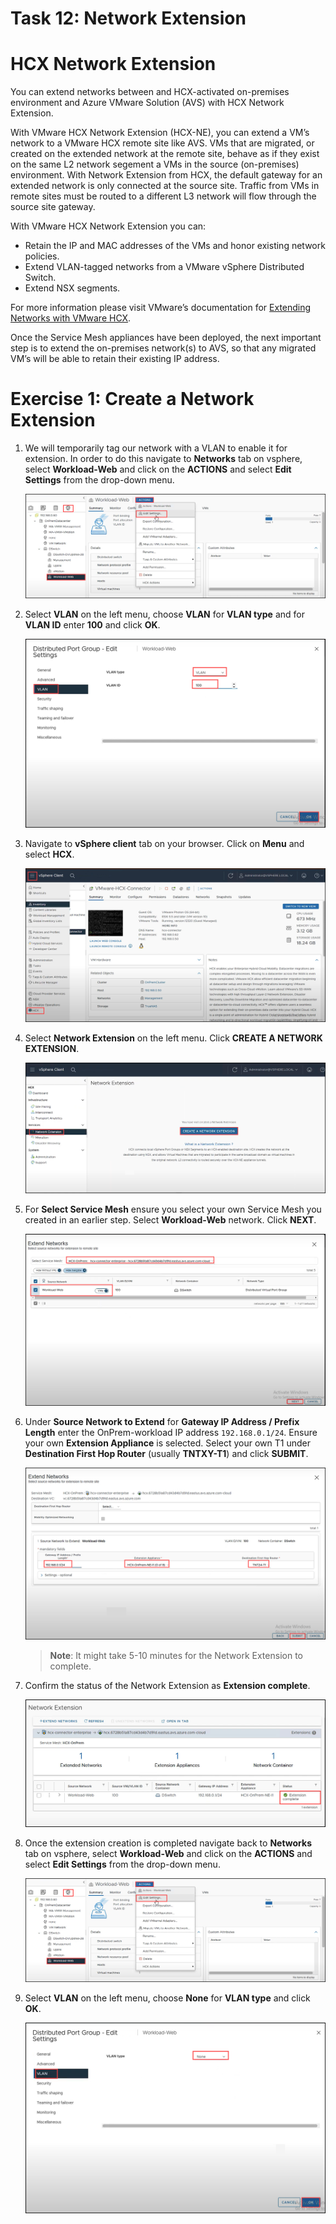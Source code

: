 # Task 12: Network Extension

# HCX Network Extension

You can extend networks between and HCX-activated on-premises environment and Azure VMware Solution (AVS) with HCX Network Extension.

With VMware HCX Network Extension (HCX-NE), you can extend a VM’s network to a VMware HCX remote site like AVS. VMs that are migrated, or created on the extended network at the remote site, behave as if they exist on the same L2 network segement a VMs in the source (on-premises) environment. With Network Extension from HCX, the default gateway for an extended network is only connected at the source site. Traffic from VMs in remote sites must be routed to a different L3 network will flow through the source site gateway.

With VMware HCX Network Extension you can:

  - Retain the IP and MAC addresses of the VMs and honor existing network policies.
  - Extend VLAN-tagged networks from a VMware vSphere Distributed Switch.
  - Extend NSX segments.

For more information please visit VMware’s documentation for [Extending Networks with VMware HCX](https://docs.vmware.com/en/VMware-HCX/4.3/hcx-user-guide/GUID-DD9C3316-D01C-4088-B3EA-84ADB9FED573.html).

Once the Service Mesh appliances have been deployed, the next important step is to extend the on-premises network(s) to AVS, so that any migrated VM’s will be able to retain their existing IP address.

# Exercise 1: Create a Network Extension

1. We will temporarily tag our network with a VLAN to enable it for extension. In order to do this navigate to **Networks** tab on vsphere, select **Workload-Web** and click on the **ACTIONS** and select **Edit Settings** from the drop-down menu.

    ![](Images/vlan_tag_edit_setting.png)

2. Select **VLAN** on the left menu, choose **VLAN** for **VLAN type** and for **VLAN ID** enter **100** and click **OK**.

    ![](Images/vlan_id.png)

3. Navigate to **vSphere client** tab on your browser. Click on **Menu** and select **HCX**.

    ![](Images/Mod2Task8Pic1.png)

4. Select **Network Extension** on the left menu. Click **CREATE A NETWORK EXTENSION**.

    ![](Images/Mod2Task12Pic1.png)

5. For **Select Service Mesh** ensure you select your own Service Mesh you created in an earlier step. Select **Workload-Web** network. Click **NEXT**.

     ![](Images/Mod2Task12Pic2.png)

6. Under **Source Network to Extend** for **Gateway IP Address / Prefix Length** enter the OnPrem-workload IP address `192.168.0.1/24`. Ensure your own **Extension Appliance** is selected. Select your own T1 under **Destination First Hop Router** (usually **TNTXY-T1**) and click **SUBMIT**.

    ![](Images/Mod2Task12Pic3.png)

    > **Note**: It might take 5-10 minutes for the Network Extension to complete.

7. Confirm the status of the Network Extension as **Extension complete**.

    ![](Images/Mod2Task12Pic4.png)

8. Once the extension creation is completed navigate back to **Networks** tab on vsphere, select **Workload-Web** and click on the **ACTIONS** and select **Edit Settings** from the drop-down menu.

    ![](Images/vlan_tag_edit_setting.png)

9. Select **VLAN** on the left menu, choose **None** for **VLAN type** and click **OK**.

    ![](Images/vlan_none.png)
